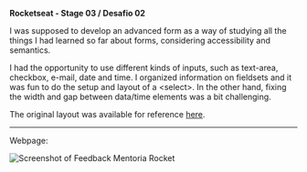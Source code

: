 <strong>Rocketseat - Stage 03 / Desafio 02</strong>

I was supposed to develop an advanced form as a way of studying all the things I had learned so far about forms, considering accessibility and semantics.

I had the opportunity to use different kinds of inputs, such as text-area, checkbox, e-mail, date and time. I organized information on fieldsets and it was fun to do the setup and layout of a &lt;select&gt;. In the other hand, fixing the width and gap between data/time elements was a bit challenging.

The original layout was available for reference <a href="https://www.figma.com/file/8Y404aptrkvMy8jWjdlJkt/Stage-03---Formulário-avançado-(Copy)?node-id=0-1&t=kRzVswK5RpfpY90i-0">here</a>.

<hr/>

Webpage:

<img src="https://i.imgur.com/Q6rgGnv.png" alt="Screenshot of Feedback Mentoria Rocket">
